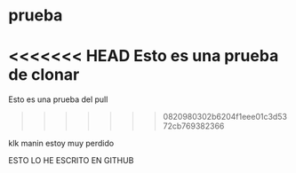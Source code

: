 # prueba
<<<<<<< HEAD
Esto es una prueba de clonar
=======
Esto es una prueba del pull
>>>>>>> 0820980302b6204f1eee01c3d5372cb769382366


klk manin estoy muy perdido

ESTO LO HE ESCRITO EN GITHUB
